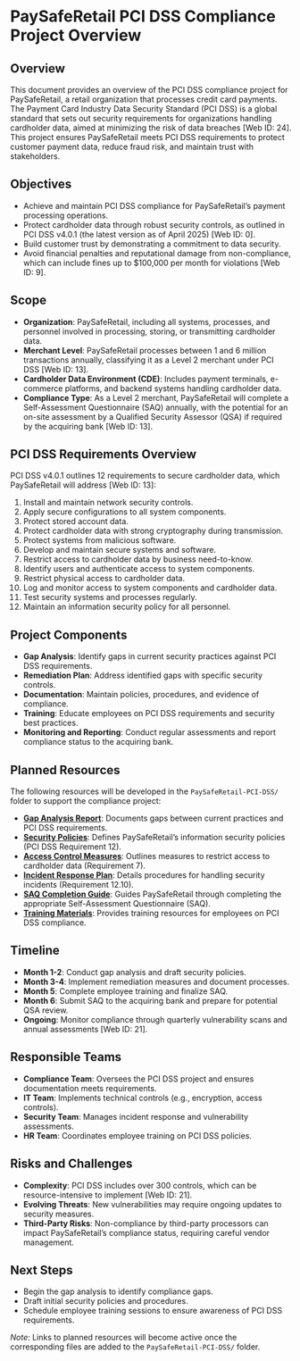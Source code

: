 # PaySafeRetail PCI DSS Compliance Project Overview

## Overview
This document provides an overview of the PCI DSS compliance project for PaySafeRetail, a retail organization that processes credit card payments. The Payment Card Industry Data Security Standard (PCI DSS) is a global standard that sets out security requirements for organizations handling cardholder data, aimed at minimizing the risk of data breaches [Web ID: 24]. This project ensures PaySafeRetail meets PCI DSS requirements to protect customer payment data, reduce fraud risk, and maintain trust with stakeholders.

## Objectives
- Achieve and maintain PCI DSS compliance for PaySafeRetail’s payment processing operations.
- Protect cardholder data through robust security controls, as outlined in PCI DSS v4.0.1 (the latest version as of April 2025) [Web ID: 0].
- Build customer trust by demonstrating a commitment to data security.
- Avoid financial penalties and reputational damage from non-compliance, which can include fines up to $100,000 per month for violations [Web ID: 9].

## Scope
- **Organization**: PaySafeRetail, including all systems, processes, and personnel involved in processing, storing, or transmitting cardholder data.
- **Merchant Level**: PaySafeRetail processes between 1 and 6 million transactions annually, classifying it as a Level 2 merchant under PCI DSS [Web ID: 13].
- **Cardholder Data Environment (CDE)**: Includes payment terminals, e-commerce platforms, and backend systems handling cardholder data.
- **Compliance Type**: As a Level 2 merchant, PaySafeRetail will complete a Self-Assessment Questionnaire (SAQ) annually, with the potential for an on-site assessment by a Qualified Security Assessor (QSA) if required by the acquiring bank [Web ID: 13].

## PCI DSS Requirements Overview
PCI DSS v4.0.1 outlines 12 requirements to secure cardholder data, which PaySafeRetail will address [Web ID: 13]:
1. Install and maintain network security controls.
2. Apply secure configurations to all system components.
3. Protect stored account data.
4. Protect cardholder data with strong cryptography during transmission.
5. Protect systems from malicious software.
6. Develop and maintain secure systems and software.
7. Restrict access to cardholder data by business need-to-know.
8. Identify users and authenticate access to system components.
9. Restrict physical access to cardholder data.
10. Log and monitor access to system components and cardholder data.
11. Test security systems and processes regularly.
12. Maintain an information security policy for all personnel.

## Project Components
- **Gap Analysis**: Identify gaps in current security practices against PCI DSS requirements.
- **Remediation Plan**: Address identified gaps with specific security controls.
- **Documentation**: Maintain policies, procedures, and evidence of compliance.
- **Training**: Educate employees on PCI DSS requirements and security best practices.
- **Monitoring and Reporting**: Conduct regular assessments and report compliance status to the acquiring bank.

## Planned Resources
The following resources will be developed in the `PaySafeRetail-PCI-DSS/` folder to support the compliance project:
- [**Gap Analysis Report**](./Gap_Analysis_Report.md): Documents gaps between current practices and PCI DSS requirements.
- [**Security Policies**](./Security_Policies.md): Defines PaySafeRetail’s information security policies (PCI DSS Requirement 12).
- [**Access Control Measures**](./Access_Control_Measures.md): Outlines measures to restrict access to cardholder data (Requirement 7).
- [**Incident Response Plan**](./Incident_Response_Plan.md): Details procedures for handling security incidents (Requirement 12.10).
- [**SAQ Completion Guide**](./SAQ_Completion_Guide.md): Guides PaySafeRetail through completing the appropriate Self-Assessment Questionnaire (SAQ).
- [**Training Materials**](./Training_Materials.md): Provides training resources for employees on PCI DSS compliance.

## Timeline
- **Month 1-2**: Conduct gap analysis and draft security policies.
- **Month 3-4**: Implement remediation measures and document processes.
- **Month 5**: Complete employee training and finalize SAQ.
- **Month 6**: Submit SAQ to the acquiring bank and prepare for potential QSA review.
- **Ongoing**: Monitor compliance through quarterly vulnerability scans and annual assessments [Web ID: 21].

## Responsible Teams
- **Compliance Team**: Oversees the PCI DSS project and ensures documentation meets requirements.
- **IT Team**: Implements technical controls (e.g., encryption, access controls).
- **Security Team**: Manages incident response and vulnerability assessments.
- **HR Team**: Coordinates employee training on PCI DSS policies.

## Risks and Challenges
- **Complexity**: PCI DSS includes over 300 controls, which can be resource-intensive to implement [Web ID: 21].
- **Evolving Threats**: New vulnerabilities may require ongoing updates to security measures.
- **Third-Party Risks**: Non-compliance by third-party processors can impact PaySafeRetail’s compliance status, requiring careful vendor management.

## Next Steps
- Begin the gap analysis to identify compliance gaps.
- Draft initial security policies and procedures.
- Schedule employee training sessions to ensure awareness of PCI DSS requirements.

*Note*: Links to planned resources will become active once the corresponding files are added to the `PaySafeRetail-PCI-DSS/` folder.
